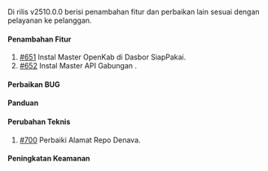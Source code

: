 Di rilis v2510.0.0 berisi penambahan fitur dan perbaikan lain sesuai dengan pelayanan ke pelanggan.

#### Penambahan Fitur
1. [#651](https://github.com/OpenSID/dasbor-siappakai/issues/651) Instal Master OpenKab di Dasbor SiapPakai.
2. [#652](https://github.com/OpenSID/dasbor-siappakai/issues/652) Instal Master API Gabungan .

#### Perbaikan BUG

#### Panduan

#### Perubahan Teknis
1. [#700](https://github.com/OpenSID/dasbor-siappakai/issues/700) Perbaiki Alamat Repo Denava.

#### Peningkatan Keamanan
